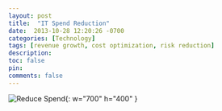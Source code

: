 ```yaml
---
layout: post
title:  "IT Spend Reduction"
date:  2013-10-28 12:20:26 -0700
categories: [Technology]
tags: [revenue growth, cost optimization, risk reduction]
description: 
toc: false
pin: 
comments: false
---
```



![Reduce Spend](https://ketanhm.github.io/images/wip.png){: w="700" h="400" }



